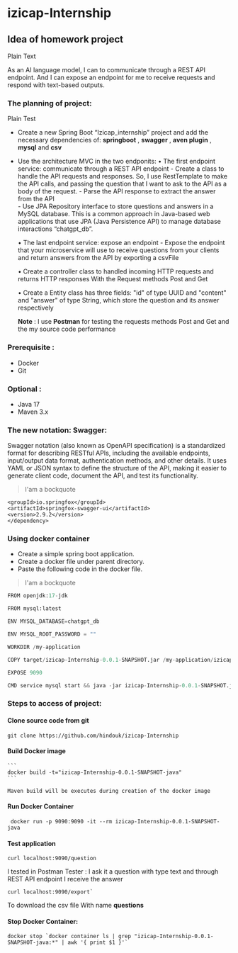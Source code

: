 # izicap-Internship

## Idea of homework project 

Plain Text

  As an AI language model, I can to communicate through a REST API endpoint. And I can expose an endpoint for me to receive requests and respond with text-based outputs.
 
 ### The planning of project:
 
 Plain Test
 
  + Create a new Spring Boot “Izicap_internship” project and add the necessary dependencies of: **springboot** , **swagger** , **aven plugin** , **mysql** and **csv**
  + Use the architecture MVC in the two endponits:
     • The first endpoint service: communicate through a REST API endpoint
         - Create a class to handle the API requests and responses. So, I use RestTemplate to make the API calls, and passing the question that I want to ask to the API as a body of the request.
         - Parse the API response to extract the answer from the API  
         - Use JPA Repository interface to store questions and answers in a MySQL database. This is a common approach in Java-based web applications that use JPA (Java Persistence API) to manage database interactions “chatgpt_db”.
           
    • The last endpoint service: expose an endpoint
         - Expose the endpoint that your microservice will use to receive questions from your clients and return answers from the API by exporting a csvFile 
           
    • Create a controller class to handled incoming HTTP requests and returns HTTP responses With the Request methods Post and Get 
         
    • Create a Entity class has three fields: "id" of type UUID and "content" and "answer" of type String, which store the question and its answer respectively
    
     __Note__ : I use **Postman** for testing the requests methods Post and Get and the my source code performance
     
  ### Prerequisite :
  
   + Docker
   + Git
        
  ### Optional :
  
   + Java 17
   + Maven 3.x
        
   ### The new notation: Swagger:
   
   Swagger notation (also known as OpenAPI specification) is a standardized format for describing RESTful APIs, including the available endpoints, input/output data format, authentication methods, and other details. It uses YAML or JSON syntax to define the structure of the API, making it easier to generate client code, document the API, and test its functionality.
   
   > I'am a bockquote
  
  ```<dependency>
  <groupId>io.springfox</groupId>
  <artifactId>springfox-swagger-ui</artifactId>
  <version>2.9.2</version>
  </dependency>
  ```   
    
    
   ### Using docker container
    
   + Create a simple spring boot application.
   + Create a docker file under parent directory.
   + Paste the following code in the docker file.
     
   > I'am a bockquote 
    
   ```python
   FROM openjdk:17-jdk
   
   FROM mysql:latest
   
   ENV MYSQL_DATABASE=chatgpt_db
   
   ENV MYSQL_ROOT_PASSWORD = ""
   
   WORKDIR /my-application
   
   COPY target/izicap-Internship-0.0.1-SNAPSHOT.jar /my-application/izicap-Internship-0.0.1-SNAPSHOT.jar
   
   EXPOSE 9090
   
   CMD service mysql start && java -jar izicap-Internship-0.0.1-SNAPSHOT.jar
   ```
      
      
   ### Steps to access of project:
         
   #### Clone source code from git
      
    git clone https://github.com/hindouk/izicap-Internship
         
   #### Build Docker image
      
    ```
    docker build -t="izicap-Internship-0.0.1-SNAPSHOT-java"
    ```
         
    Maven build will be executes during creation of the docker image
         
   #### Run Docker Container
         
   ```
    docker run -p 9090:9090 -it --rm izicap-Internship-0.0.1-SNAPSHOT-java
   ```
         
   #### Test application
       
   ```
   curl localhost:9090/question
   ```
         
  I tested in Postman Tester : I ask it a question with type text and through REST API endpoint I receive the answer
         
  ``` 
  curl localhost:9090/export`
  ```
         
  To download the csv file With name **questions**
         
 #### Stop Docker Container:
      
  ```
  docker stop `docker container ls | grep "izicap-Internship-0.0.1-SNAPSHOT-java:*" | awk '{ print $1 }'`
  ```          
